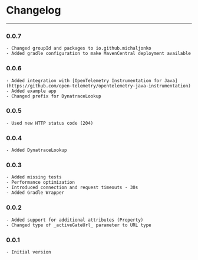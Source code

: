 # Changelog
---

### 0.0.7
    - Changed groupId and packages to io.github.michaljonko
    - Added gradle configuration to make MavenCentral deployment available

### 0.0.6
	- Added integration with [OpenTelemetry Instrumentation for Java](https://github.com/open-telemetry/opentelemetry-java-instrumentation)
	- Added example app
	- Changed prefix for DynatraceLookup  

### 0.0.5
	- Used new HTTP status code (204) 

### 0.0.4
	- Added DynatraceLookup

### 0.0.3
    - Added missing tests
    - Performance optimization
    - Introduced connection and request timeouts - 30s
    - Added Gradle Wrapper

### 0.0.2
    - Added support for additional attributes (Property)
    - Changed type of _activeGateUrl_ parameter to URL type

### 0.0.1
    - Initial version